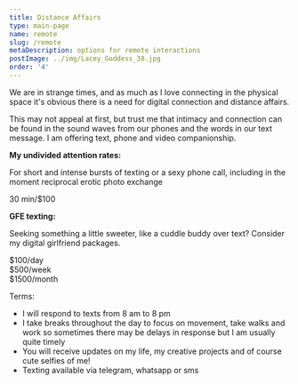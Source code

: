 ```yaml
---
title: Distance Affairs
type: main-page
name: remote
slug: /remote
metaDescription: options for remote interactions
postImage: ../img/Lacey_Goddess_38.jpg
order: '4'
---
```

We are in strange times, and as much as I love connecting in the physical space it's obvious there is a need for digital connection and distance affairs.

This may not appeal at first, but trust me that intimacy and connection can be found in the sound waves from our phones and the words in our text message. I am offering text, phone and video companionship.

**My undivided attention rates:**

For short and intense bursts of texting or a sexy phone call, including in the moment reciprocal erotic photo exchange 

30 min/$100

**GFE texting:**

Seeking something a little sweeter, like a cuddle buddy over text? Consider my digital girlfriend packages.

$100/day  
$500/week  
$1500/month

Terms:

* I will respond to texts from 8 am to 8 pm
* I take breaks throughout the day to focus on movement, take walks and work so sometimes there may be delays in response but I am usually quite timely
* You will receive updates on my life, my creative projects and of course cute selfies of me!
* Texting available via telegram, whatsapp or sms